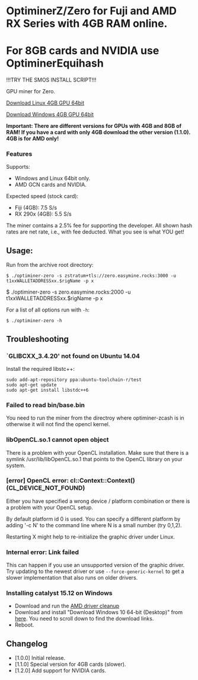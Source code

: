 # OptiminerZ/Zero for Fuji and AMD RX Series with 4GB RAM online.
# For 8GB cards and NVIDIA use OptiminerEquihash

!!!TRY THE SMOS INSTALL SCRIPT!!!

GPU miner for Zero.

[Download Linux 4GB GPU
64bit](https://github.com/easymine-rocks/OptiminerZero/raw/master/optiminer-zero-1.1.0.tar.gz)

[Download Windows 4GB GPU
64bit](https://github.com/easymine-rocks/OptiminerZero/raw/master/optiminer-zero-1.1.0.zip)

**Important: There are different versions for GPUs with 4GB and 8GB of RAM! If you have a card with
only 4GB download the other version (1.1.0). 4GB is for AMD only!**

<!--
### Recommended Drivers

#### Linux
- fgrlx 15.30.3 for all GCN 1st-3rd gen cards
- amdgpu-pro 16.40.5 for GCN 4th gen cards (RX4\*0)

#### Windows
- Full speed can only be achieved under Catalyst 15.12 drivers! See
  [below](#installing-catalyst-1512-on-windows) for how to install the older
  driver version.
- RX4\*0 cards are not supported by Catalyst 15.12, **I strongly recommend
  to use linux for mining on them!**
-->

### Features

Supports:
- Windows and Linux 64bit only.
- AMD GCN cards and NVIDIA.

Expected speed (stock card):
- Fiji (4GB):  7.5 S/s
- RX 290x (4GB): 5.5 S/s

The miner contains a 2.5% fee for supporting the developer. All shown hash rates 
are net rate, i.e., with fee deducted. What you see is what YOU get!

## Usage:
Run from the archive root directory:
```
$ ./optiminer-zero -s zstratum+tls://zero.easymine.rocks:3000 -u t1xxWALLETADDRESSxx.$rigName -p x
```
$ ./optiminer-zero -s zero.easymine.rocks:2000 -u t1xxWALLETADDRESSxx.$rigName -p x

For a list of all options run with `-h`:
```
$ ./optiminer-zero -h
```

## Troubleshooting

### `GLIBCXX_3.4.20' not found on Ubuntu 14.04
Install the required libstc++:
```shell
sudo add-apt-repository ppa:ubuntu-toolchain-r/test 
sudo apt-get update
sudo apt-get install libstdc++6
```

### Failed to read bin/base.bin
You need to run the miner from the directroy where optiminer-zcash is in
otherwise it will not find the opencl kernel.

### libOpenCL.so.1 cannot open object
There is a problem with your OpenCL installation. Make sure that there is a
symlink /usr/lib/libOpenCL.so.1 that points to the OpenCL library on your
system.

### [error] OpenCL error: cl::Context::Context() (CL_DEVICE_NOT_FOUND)
Either you have specified a wrong device / platform combination or there is
a problem with your OpenCL setup.

By default platform id 0 is used. You can specify a different platform by
adding '-c N' to the command line where N is a small number (try 0,1,2).

Restarting X might help to re-initialize the graphic driver under Linux.

### Internal error: Link failed
This can happen if you use an unsupported version of the graphic driver.
Try updating to the newest driver or use `--force-generic-kernel` to get a
slower implementation that also runs on older drivers.

### Installing catalyst 15.12 on Windows
- Download and run the [AMD driver
  cleanup](http://support.amd.com/en-us/kb-articles/Pages/AMD-Clean-Uninstall-Utility.aspx)
- Download and install "Download Windows 10 64-bit (Desktop)" from
  [here](http://www.guru3d.com/files-details/amd-radeon-software-crimson-15-12-driver-download.html).
  You need to scroll down to find the download links.
- Reboot. 

## Changelog
- [1.0.0] Initial release.
- [1.1.0] Special version for 4GB cards (slower).
- [1.2.0] Add support for NVIDIA cards.
